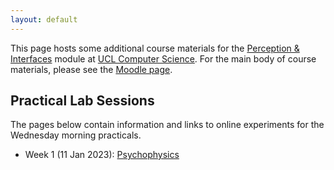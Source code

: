 ```yaml
---
layout: default
---
```

This page hosts some additional course materials for the
[Perception & Interfaces](https://www.ucl.ac.uk/module-catalogue/modules/perception-and-interfaces-COMP0160)
module at [UCL Computer Science](https://www.ucl.ac.uk/computer-science/).
For the main body of course materials, please see the
[Moodle page](https://moodle.ucl.ac.uk/course/view.php?id=30035).

## Practical Lab Sessions

The pages below contain information and links to online experiments for the Wednesday
morning practicals.

* Week 1 (11 Jan 2023): [Psychophysics](lab1.html)
<!-- * [Week 2: Colour & Contrast](lab2.html)
* [Week 3: Auditory Perception](lab3.html)
* Week 4: TBD -->

